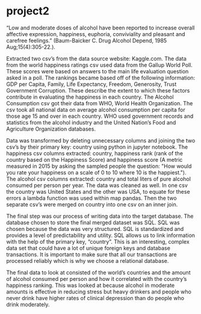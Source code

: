 # project2

“Low and moderate doses of alcohol have been reported to increase overall affective expression, happiness, euphoria, conviviality and pleasant and carefree feelings.” (Baum-Baicker C. Drug Alcohol Depend, 1985 Aug;15(4):305-22.).

Extracted two csv’s from the data source website: Kaggle.com. The data from the world happiness ratings csv used data from the Gallup World Poll. These scores were based on answers to the main life evaluation question asked in a poll. The rankings became based off of the following information: GDP per Capita, Family, Life Expectancy, Freedom, Generosity, Trust Government Corruption. These describe the extent to which these factors contribute in evaluating the happiness in each country. The Alcohol Consumption csv got their data from WHO, World Health Organization. The csv took all national data on average alcohol consumption per capita for those age 15 and over in each country. WHO used government records and statistics from the alcohol industry and the United Nation’s Food and Agriculture Organization databases.

Data was transformed by deleting unnecessary columns and joining the two csv’s by their primary key: country using python in jupyter notebook. The happiness csv columns extracted: country, happiness rank (rank of the country based on the Happiness Score) and happiness score (A metric measured in 2015 by asking the sampled people the question: "How would you rate your happiness on a scale of 0 to 10 where 10 is the happiest."). The alcohol csv columns extracted: country and total liters of pure alcohol consumed per person per year. The data was cleaned as well. In one csv the country was United States and the other was USA, to equate for these errors a lambda function was used within map pandas. Then the two separate csv’s were merged on country into one csv on an inner join.  

The final step was our process of writing data into the target database. The database chosen to store the final merged dataset was SQL. SQL was chosen because the data was very structured. SQL is standardized and provides a level of predictability and utility. SQL allows us to link information with the help of the primary key, “country”. This is an interesting, complex data set that could have a lot of unique foreign keys and database transactions. It is important to make sure that all our transactions are processed reliably which is why we choose a relational database. 

The final data to look at consisted of the world’s countries and the amount of alcohol consumed per person and how it correlated with the country’s happiness ranking. This was looked at because alcohol in moderate amounts is effective in reducing stress but heavy drinkers and people who never drink have higher rates of clinical depression than do people who drink moderately. 
